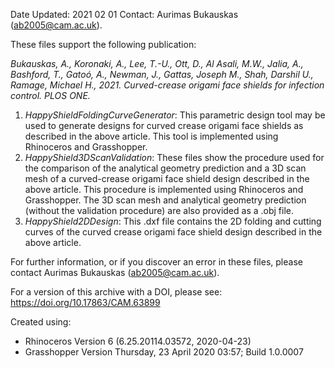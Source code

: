 Date Updated: 2021 02 01
Contact: Aurimas Bukauskas (ab2005@cam.ac.uk). 

These files support the following publication: 

_Bukauskas, A., Koronaki, A., Lee, T.-U., Ott, D., Al Asali, M.W., Jalia, A., Bashford, T., Gatoó, A., Newman, J., Gattas, Joseph M., Shah, Darshil U., Ramage, Michael H., 2021. Curved-crease origami face shields for infection control. PLOS ONE._

1. *HappyShieldFoldingCurveGenerator*: This parametric design tool may be used to generate designs for curved crease origami face shields as described in the above article. This tool is implemented using Rhinoceros and Grasshopper.
2. *HappyShield3DScanValidation*: These files show the procedure used for the comparison of the analytical geometry prediction and a 3D scan mesh of a curved-crease origami face shield design described in the above article. This procedure is implemented using Rhinoceros and Grasshopper. The 3D scan mesh and analytical geometry prediction (without the validation procedure) are also provided as a .obj file.
3. *HappyShield2DDesign*: This .dxf file contains the 2D folding and cutting curves of the curved crease origami face shield design described in the above article. 

For further information, or if you discover an error in these files, please contact Aurimas Bukauskas (ab2005@cam.ac.uk). 

For a version of this archive with a DOI, please see: https://doi.org/10.17863/CAM.63899

Created using:

* Rhinoceros Version 6  (6.25.20114.03572, 2020-04-23)
* Grasshopper Version Thursday, 23 April 2020 03:57; Build 1.0.0007
